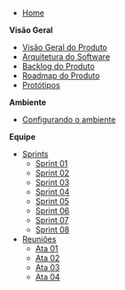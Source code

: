 - [Home](README.md)

**Visão Geral**

- [Visão Geral do Produto](/visao_geral/visao_geral_produto.md)
- [Arquitetura do Software](/visao_geral/arquitetura_software.md)
- [Backlog do Produto](/visao_geral/backlog.md)
- [Roadmap do Produto](/visao_geral/roadmap.md)
- [Protótipos](/visao_geral/prototipos.md)

**Ambiente**

- [Configurando o ambiente](/ambiente/configuracao_ambiente.md)

<!--**Produto**
- [Protótipo Visual](/produto/prototipo-visual.md)-->

**Equipe**
- [Sprints](/equipe/sprints/sprints.md)
    - [Sprint 01](/equipe/sprints/sprint1.md)
    - [Sprint 02](/equipe/sprints/sprint2.md)
    - [Sprint 03](/equipe/sprints/sprint3.md)
    - [Sprint 04](/equipe/sprints/sprint4.md)
    - [Sprint 05](/equipe/sprints/sprint5.md)
    - [Sprint 06](/equipe/sprints/sprint6.md)
    - [Sprint 07](/equipe/sprints/sprint7.md)
    - [Sprint 08](/equipe/sprints/sprint8.md)
- [Reuniões](/equipe/reunioes/atas.md)
    - [Ata 01](/equipe/reunioes/ata1.md)
    - [Ata 02](/equipe/reunioes/ata2.md)
    - [Ata 03](/equipe/reunioes/ata3.md)
    - [Ata 04](/equipe/reunioes/ata4.md)

<!--**Tópico Auxiliar**

- [Contributing](CONTRIBUTING.md)-->